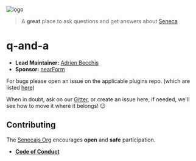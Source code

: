![logo](http://senecajs.org/files/assets/seneca-logo.png)
> A __great__ place to ask questions and get answers about [Seneca][]

# q-and-a

- __Lead Maintainer:__ [Adrien Becchis][lead]
- __Sponsor:__ [nearForm][Sponsor]

For bugs please open an issue on the applicable plugins repo. (which are listed [here][Org])

When in doubt, ask on our [Gitter][], or create an issue here, if needed, we'll see how to move it where it belongs! :wink:

## Contributing
The [Senecajs Org][Seneca] encourages __open__ and __safe__ participation.

- __[Code of Conduct][CoC]__


[Gitter]: https://gitter.im/senecajs/seneca
[CoC]: senecajs.org/contribute/details/code-of-conduct.html
[Org]: https://github.com/senecajs
[lead]: https://github.com/AdrieanKhisbe
[Seneca]: http://senecajs.org
[Sponsor]: http://nearform.com


